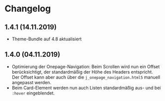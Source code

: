 # Changelog

## 1.4.1 (14.11.2019)
- Theme-Bundle auf 4.8 aktualisiert

## 1.4.0 (04.11.2019)
- Optimierung der Onepage-Navigation: Beim Scrollen wird nun ein Offset berücksichtigt, der standardmäßig der Höhe des Headers entspricht. Der Offset kann aber auch über die `j_onepage_navigation.html5` manuell angepasst werden.
- Beim Card-Element werden nun auch Listen standardmäßig aus- und bei `:hover` eingeblendet. 
